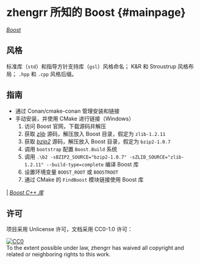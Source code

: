 # zhengrr 所知的 Boost                                               {#mainpage}

[*Boost*](https://boost.org/)

## 风格

标准库（`std`）和指导方针支持库（`gsl`）风格命名；
K&R 和 Stroustrup 风格布局；
`.hpp` 和 `.cpp` 风格后缀。

## 指南

*   通过 Conan/cmake-conan 管理安装和链接
*   手动安装，并使用 CMake 进行链接（Windows）
    1.  访问 Boost 官网，下载源码并解压
    2.  获取 [*zlib*](https://zlib.net/) 源码，解压放入 Boost 目录，假定为 `zlib-1.2.11`
    3.  获取 [*bzip2*](https://sourceware.org/bzip2/) 源码，解压放入 Boost 目录，假定为 `bzip2-1.0.7`
    4.  调用 `bootstrap` 配置 `Boost.Build` 系统
    5.  调用 `.\b2 -sBZIP2_SOURCE="bzip2-1.0.7" -sZLIB_SOURCE="zlib-1.2.11" --build-type=complete` 编译 Boost 库
    6.  设置环境变量 `BOOST_ROOT` 或 `BOOSTROOT`
    7.  通过 CMake 的 `FindBoost` 模块链接使用 Boost 库

| [*Boost C++ 库*](http://zh.highscore.de/cpp/boost/)

## 许可

项目采用 Unlicense 许可，文档采用 CC0-1.0 许可：

<p xmlns:dct="https://purl.org/dc/terms/">
  <a rel="license"
     href="https://creativecommons.org/publicdomain/zero/1.0/">
    <img src="https://licensebuttons.net/p/zero/1.0/88x31.png" style="border-style: none;" alt="CC0" />
  </a>
  <br />
  To the extent possible under law,
  <span resource="[_:publisher]" rel="dct:publisher">
    <span property="dct:title">zhengrr</span></span>
  has waived all copyright and related or neighboring rights to this work.
</p>
